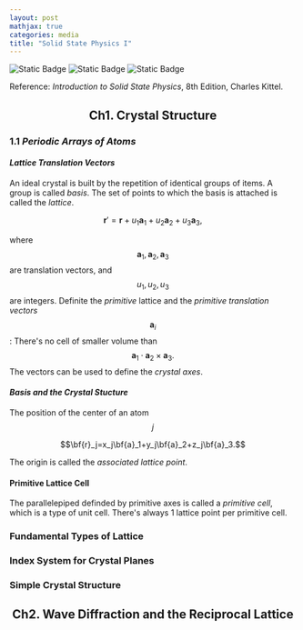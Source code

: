 ```yaml
---
layout: post
mathjax: true
categories: media
title: "Solid State Physics I"
---
```

![Static Badge](https://img.shields.io/badge/Category-Self_Learning_Notes-blue) ![Static Badge](https://img.shields.io/badge/Subject-Physics-yellow) ![Static Badge](https://img.shields.io/badge/Updating-brown)  

Reference: *Introduction to Solid State Physics*, 8th Edition, Charles Kittel.

## <center>Ch1. Crystal Structure</center>
### 1.1 *Periodic Arrays of Atoms*
#### *Lattice Translation Vectors*
An ideal crystal is built by the repetition of identical groups of items. A group is called *basis*. The set of points to which the basis is attached is called the *lattice*. 

$$\mathbf{r}'=\mathbf{r}+u_1\mathbf{a}_1+u_2\mathbf{a}_2+u_3\mathbf{a}_3,$$

where $$\mathbf{a}_1,\mathbf{a}_2,\mathbf{a}_3$$ are translation vectors, and $$u_1,u_2,u_3$$ are integers. Definite the *primitive* lattice and the *primitive translation vectors* $$\mathbf a_i$$: There's no cell of smaller volume than $$\mathbf a_1\cdot\mathbf a_2\times\mathbf a_3.$$ The vectors can be used to define the *crystal axes*. 

#### *Basis and the Crystal Stucture*
The position of the center of an atom $$j$$

$$\bf{r}_j=x_j\bf{a}_1+y_j\bf{a}_2+z_j\bf{a}_3.$$

The origin is called the *associated lattice point*. 

#### Primitive Lattice Cell
The parallelepiped definded by primitive axes is called a *primitive cell*, which is a type of unit cell. There's always 1 lattice point per primitive cell. 

### Fundamental Types of Lattice
####




### Index System for Crystal Planes

### Simple Crystal Structure

## <center>Ch2. Wave Diffraction and the Reciprocal Lattice</center>

